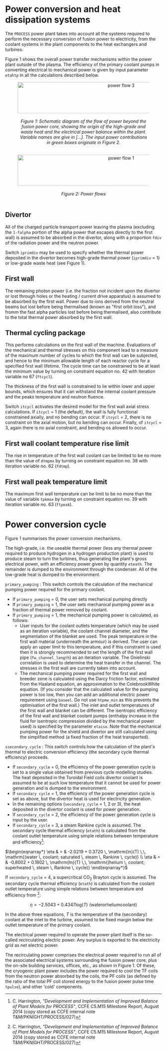 # Power conversion and heat dissipation systems

The `PROCESS` power plant takes into account all the systems required to perform the necessary conversion of fusion power to electricity, from the coolant systems in the plant components to the heat exchangers and turbines.

Figure 1 shows the overall power transfer mechanisms within the power plant outside of the plasma. The efficiency of the primary coolant pumps in converting electrical to mechanical power is given by input parameter `etahtp` in all the calculations described below.

<figure>
    <center>
    <img src="../../images/powerflow3.png" alt="power flow 3" 
    title="Power flow schematic diagram" 
    width="650" height="100" />
    <br><br>
    <figcaption><i>Figure 1: Schematic diagram of the flow of power beyond the fusion power core, showing the origin of the high-grade and waste heat and the electrical power balance within the plant. Variable names are give in [...]. The input power contributions in green boxes originate in Figure 2.
    </i></figcaption>
    <br>
    </center>
</figure>

<figure>
    <center>
    <img src="../../images/powerflow1.png" alt="power flow 1" 
    title="Power flows" 
    width="650" height="100" />
    <br><br>
    <figcaption><i>Figure 2: Power flows
    </i></figcaption>
    <br>
    </center>
</figure>

## Divertor

All of the charged particle transport power leaving the plasma (excluding the `1-falpha` portion of the alpha power that escapes directly to the first wall) is assumed to be absorbed in the divertor, along with a proportion `fdiv` of the radiation power and the neutron power.

Switch `iprimdiv` may be used to specify whether the thermal power deposited in the divertor becomes high-grade thermal power (`iprimdiv` = 1) or low-grade waste heat (see Figure 1).

## First wall

The remaining photon power (i.e. the fraction not incident upon the divertor or lost through holes or the heating / current drive apparatus) is assumed to be absorbed by the first wall. Power due to ions derived from the neutral beams but lost before being thermalised (known as "first orbit loss"), and fromm the fast alpha particles lost before being thermalised, also contribute to the total thermal power absorbed by the first wall.

## Thermal cycling package

This performs calculations on the first wall of the machine. Evaluations of the mechanical and thermal stresses on this component lead to a measure of the maximum number of cycles to which the first wall can be subjected, and hence to the minimum allowable length of each reactor cycle for a specified first wall lifetime. The cycle time can be constrained to be at least the minimum value by turning on constraint equation no. 42 with iteration variable no 67 (`ftcycl`).

The thickness of the first wall is constrained to lie within lower and upper bounds, which ensures that it can withstand the internal coolant pressure and the peaks temperature and neutron fluence.

Switch `itcycl` activates the desired model for the first wall axial stress calculations. If `itcycl` = 1 (the default), the wall is fully functional constrained axially, and no bending can occur. If `itcycl` = 2, there is no constraint on the axial motion, but no bending can occur. Finally, of `itcycl` = 3, again there is no axial constraint, and bending os allowed to occur.

## First wall coolant temperature rise limit

The rise in temperature of the first wall coolant can be limited to be no more than the value of `dtmpmx` by turning on constraint equation no. 38 with iteration variable no. 62 (`fdtmp`).

## First wall peak temperature limit

The maximum first wall temperature can be limit to be no more than the value of variable `tpkmax` by turning on constraint equation no. 39 with iteration variable no. 63 (`ftpeak`).

# Power conversion cycle

Figure 1 summarises the power conversion mechanisms.

The high-grade, i.e. the useable thermal power (less any thermal power required to produce hydrogen in a hydrogen production plant) is used to produce steam to turn the turbines, thus generating the plant's gross electrical power, with an efficiency power given by quantity `eteath`. The remainder is dumped to the environment through the condenser. All of the low-grade heat is dumped to the environment.

`primary_pumping` : This switch controls the calculation of the mechanical pumping power required for the primary coolant.

  - If `primary_pumping` = 0, the user sets mechanical pumping directly
  - If `primary_pumping` = 1, the user sets mechanical pumping power as a fraction of thermal power removed by coolant.
  - If `primary_pumping` = 1, the mechanical pumping power is calculated, as follows:
    - User inputs for the coolant outlets temperature (which may be used as an iteration variable), the coolant channel diameter, and the segmentation of the blanket are used. The peak temperature in the first wall material (underneath the armour) is derived. The user can apply an upper limit to this temperature, and if this constraint is used then it is strongly recommended to set the length of the first wall pipe (`fw_channel_length`) as an iteration variable. The Gnielinski correlation is used to determine the heat transfer in the channel. The stresses in the first wall are currently taken into account.
    - The mechanical pumping power required for the first wall and breeder zone is calculated using the Darcy friction factor, estimated from the Haaland equation, an approximation to the ColebrookWhite equation. (If you consider that the calculated value for the pumping power is too low, then you can add an additional electric power requirement using `baseel`. Do not use `htpmw_min` as this prevents the optimisation of the first wall.) The inlet and outlet temperatures of the first wall and blanket can be different. The isentropic efficiency of the first wall and blanket coolant pumps (enthalpy increase in the fluid for isentropic compression divided by the mechanical power used) is specified by the parameter `etaiso`. Note that the mechanical pumping power for the shield and divertor are still calculated using the simplified method (a fixed fraction of the heat transported).

`ssecondary_cycle` : This switch controls how the calculation of the plant's thermal to electric conversion efficiency (the secondary cycle thermal efficiency) proceeds.

  - If `secondary_cycle` = 0, the efficiency of the power generation cycle is set to a single value obtained from previous cycle modelling studies. The heat deposited in the Toroidal Field coils divertor coolant is assumed to be at such low temperature that it cannot be used for power generation and is dumped to the environment.
  - If `secondary cycle` = 1, the efficiency of the power generation cycle is set as above, but the divertor heat is used for electricity generation.
  - In the remaining options (`secondary_cycle` = 1, 2 or 3), the heat deposited in the divertor coolant is used for power generation.
  - If `secondary_cycle` = 2, the efficiency of the power generation cycle is input by the user.
  - If `secondary_cycle` = 3, a steam Rankine cycle is assumed. The secondary cycle thermal efficiency (`etath`) is calculated from the coolant outlet temperature using simple relations between temperature and efficiency[^1]:

  $\begin{eqnarray*}
  \eta & = & -2.0219 + 0.3720 \, \mathrm{ln}(T) \,\, \mathrm{(water \, coolant; saturated \, steam \, Rankine \, cycle)} \\
  \eta & = & -0.8002 + 0.1802 \, \mathrm{ln}(T) \,\, \mathrm{(helium \, coolant; superheated \, steam \, Rankine \, cycle)}
  \end{eqnarray*}$

  If `secondary_cycle` = 4, a supercritical CO$_2$ Brayton cycle is assumed. The secondary cycle thermal efficiency (`etath`) is calculated from the coolant outlet temperature using simple relations between temperature and efficiency from [^1]:

  $$
  \eta = -2.5043 + 0.4347 \mathrm{log}(T) \,\, \mathrm{(water or helium coolant)}
  $$

  In the above three equations, *T* is the temperature of the (secondary) coolant at the inlet to the turbine, assumed to be fixed margin below the outlet temperature of the primary coolant.

  The electrical power required to operate the power plant itself is the so-called recirculating electric power. Any surplus is exported to the electricity grid as net electric power.

  The recirculating power comprises the electrical power required to run all of the associated electrical systems surrounding the fusion power core, plus the on-site building services, offices, etc., as shown in Figure 1. Of these, the cryogenic plant power includes the power required to cool the TF coils from the neutron power absorbed by the coils, the PF coils (as defined by the ratio of the total PF coil stored energy to the fusion power pulse time `tpulse`), and other 'cold' components.

  [^1]: C. Harrington, *"Development and Implementation of Improved Balance of Plant Models for PROCESS"*, CCFE C5.M15 Milestone Report, August 2014 (copy stored as CCFE internal note T&M/PKNIGHT/PROCESS/027)